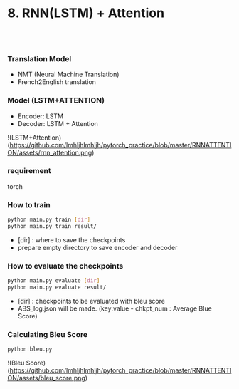 # 8. RNN(LSTM) + Attention

<br>
<br>

### Translation Model
- NMT (Neural Machine Translation)
- French2English translation

### Model (LSTM+ATTENTION)
- Encoder: LSTM
- Decoder: LSTM + Attention

!(LSTM+Attention)(https://github.com/lmhljhlmhljh/pytorch_practice/blob/master/RNNATTENTION/assets/rnn_attention.png)

### requirement
torch

### How to train
``` bash
python main.py train [dir]
python main.py train result/
```
- [dir] : where to save the checkpoints
- prepare empty directory to save encoder and decoder

### How to evaluate the checkpoints
``` bash
python main.py evaluate [dir]
python main.py evaluate result/
```
- [dir] : checkpoints to be evaluated with bleu score
- ABS_log.json will be made. (key:value - chkpt_num : Average Blue Score)

### Calculating Bleu Score
``` bash
python bleu.py
```

!(Bleu Score)(https://github.com/lmhljhlmhljh/pytorch_practice/blob/master/RNNATTENTION/assets/bleu_score.png)

